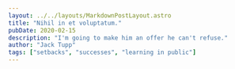 ```yaml
---
layout: ../../layouts/MarkdownPostLayout.astro
title: "Nihil in et voluptatum."
pubDate: 2020-02-15
description: "I'm going to make him an offer he can't refuse."
author: "Jack Tupp"
tags: ["setbacks", "successes", "learning in public"]
---
```




